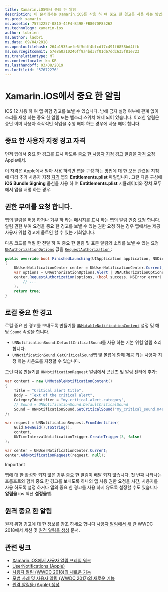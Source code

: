```yaml
---
title: Xamarin.iOS에서 중요 한 알림
description: 이 문서에서는 Xamarin.iOS를 사용 하 여 중요 한 경고를 사용 하는 방법을 설명 합니다. 중요 한 알림, 12, iOS를 사용 하 여 도입 된 방해 금지 인지에 관계 없이 소리를 재생 하는 중단 알림을 또는 신호음 스위치 해제 됩니다.
ms.prod: xamarin
ms.assetid: 75742257-081D-44F4-B49E-FB807DF85262
ms.technology: xamarin-ios
author: lobrien
ms.author: laobri
ms.date: 09/04/2018
ms.openlocfilehash: 264b1935aefe6f5ddf4bfcd17c491f6858bd4ffb
ms.sourcegitcommit: 57e8a0a10246ff9a4bd37f01d67ddc635f81e723
ms.translationtype: MT
ms.contentlocale: ko-KR
ms.lasthandoff: 03/08/2019
ms.locfileid: "57672276"
---
```

# <a name="critical-alerts-in-xamarinios"></a>Xamarin.iOS에서 중요 한 알림

IOS 12 사용 하 여 앱 위험 경고를 보낼 수 있습니다. 방해 금지 설정 여부에 관계 없이 소리를 재생 하는 중요 한 알림 또는 벨소리 스위치 해제 되어 있습니다. 이러한 알림은 중단 이며 사용자 즉각적인 작업을 수행 해야 하는 경우에 사용 해야 합니다.

## <a name="custom-critical-alert-entitlement"></a>중요 한 사용자 지정 경고 자격

먼저 앱에서 중요 한 경고를 표시 하도록 [중요 한 사용자 지정 경고 알림을 자격 요청](https://developer.apple.com/contact/request/notifications-critical-alerts-entitlement/) Apple에서.

이 자격은 Apple에서 받아 사용 하려면 앱을 구성 하는 방법에 대 한 모든 관련된 지침에 따라 추가 사용자 지정 [자격](~/ios/deploy-test/provisioning/entitlements.md) 앱의 **Entitlements.plist** 파일입니다. 그런 다음 구성에 **iOS Bundle Signing** 옵션을 사용 하 여 **Entitlements.plist** 시뮬레이터와 장치 모두에서 앱을 서명 하는 경우.

## <a name="request-authorization"></a>권한 부여를 요청 합니다.

앱의 알림을 허용 하거나 거부 하 라는 메시지를 표시 하는 앱의 알림 인증 요청 합니다. 알림 권한 부여 요청을 중요 한 경고를 보낼 수 있는 권한 요청 하는 경우 앱에서는 제공 사용자 위험 경고에 옵트인 할 수 있는 기회입니다.

다음 코드를 적절 한 전달 하 여 중요 한 알림 및 표준 알림와 소리를 보낼 수 있는 요청 [`UNAuthorizationOptions`](xref:UserNotifications.UNAuthorizationOptions)
값을 [ `RequestAuthorization` ](xref:UserNotifications.UNUserNotificationCenter.RequestAuthorization*):

```csharp
public override bool FinishedLaunching(UIApplication application, NSDictionary launchOptions)
{
    UNUserNotificationCenter center = UNUserNotificationCenter.Current;
    var options = UNAuthorizationOptions.Alert | UNAuthorizationOptions.Sound | UNAuthorizationOptions.CriticalAlert;
    center.RequestAuthorization(options, (bool success, NSError error) => {
        // ...
    );
    return true;
}
```

## <a name="local-critical-alerts"></a>로컬 중요 한 경고

로컬 중요 한 경고를 보내도록 만들기를 [`UNMutableNotificationContent`](xref:UserNotifications.UNMutableNotificationContent)
설정 및 해당 `Sound` 속성을 합니다.

- `UNNotificationSound.DefaultCriticalSound`를 사용 하는 기본 위험 알림 소리 합니다.
- `UNNotificationSound.GetCriticalSound`앱 및 볼륨에 함께 제공 되는 사용자 지정 하는 사운드를 지정할 수 있습니다.

그런 다음 만들기를 `UNNotificationRequest` 알림에서 콘텐츠 및 알림 센터에 추가:

```csharp
var content = new UNMutableNotificationContent()
{
    Title = "Critical alert title",
    Body = "Text of the critical alert",
    CategoryIdentifier = "my-critical-alert-category",
    // Sound = UNNotificationSound.DefaultCriticalSound
    Sound = UNNotificationSound.GetCriticalSound("my_critical_sound.m4a", 1.0f)
};

var request = UNNotificationRequest.FromIdentifier(
    Guid.NewGuid().ToString(),
    content,
    UNTimeIntervalNotificationTrigger.CreateTrigger(3, false)
);

var center = UNUserNotificationCenter.Current;
center.AddNotificationRequest(request, null);
```

> [!IMPORTANT]
> 앱에 대 한 활성화 되지 않은 경우 중요 한 알림이 배달 되지 않습니다. 첫 번째 나타나는 프롬프트와 함께 중요 한 경고를 보내도록 하나의 앱 사용 권한 요청을 시간, 사용자를 사용 하도록 설정 하거나 앱의 중요 한 경고를 사용 하지 않도록 설정할 수도 있습니다 **알림을** ios 섹션 **설정을**앱.

## <a name="remote-critical-alerts"></a>원격 중요 한 알림

원격 위험 경고에 대 한 정보를 참조 하세요 합니다 [사용자 알림에서 새 란](https://developer.apple.com/videos/play/wwdc2018/710/) WWDC 2018에서 세션 및 [원격 알림을 생성](https://developer.apple.com/documentation/usernotifications/setting_up_a_remote_notification_server/generating_a_remote_notification) 문서.

## <a name="related-links"></a>관련 링크

- [Xamarin.iOS에서 사용자 알림 프레임 워크](~/ios/platform/user-notifications/index.md)
- [UserNotifications (Apple)](https://developer.apple.com/documentation/usernotifications?language=objc)
- [사용자 알림 (WWDC 2018)의 새로운 기능](https://developer.apple.com/videos/play/wwdc2018/710/)
- [모범 사례 및 사용자 알림 (WWDC 2017)의 새로운 기능](https://developer.apple.com/videos/play/wwdc2017/708/)
- [원격 알림을 (Apple) 생성](https://developer.apple.com/documentation/usernotifications/setting_up_a_remote_notification_server/generating_a_remote_notification)
